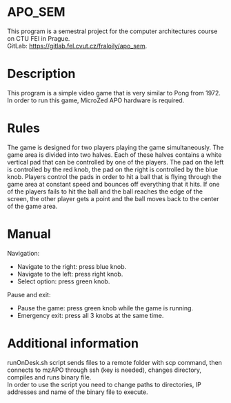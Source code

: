 # APO_SEM

This program is a semestral project for the computer architectures course on CTU FEI in Prague.\
GitLab: https://gitlab.fel.cvut.cz/fraloily/apo_sem.

Description
=============
This program is a simple video game that is very similar to Pong from 1972. In order to run this game, MicroZed APO hardware is required.

Rules
=============
The game is designed for two players playing the game simultaneously. The game area is divided into two halves. Each of these halves contains a white vertical pad that can be controlled by one of the players. The pad on the left is controlled by the red knob, the pad on the right is controlled by the blue knob. Players control the pads in order to hit a ball that is flying through the game area at constant speed and bounces off everything that it hits. If one of the players fails to hit the ball and the ball reaches the edge of the screen, the other player gets a point and the ball moves back to the center of the game area.

Manual
=============
Navigation:
  * Navigate to the right: press blue knob.
  * Navigate to the left: press right knob.
  * Select option: press green knob.

Pause and exit:
  * Pause the game: press green knob while the game is running.
  * Emergency exit: press all 3 knobs at the same time.


Additional information
=============
runOnDesk.sh script sends files to a remote folder with scp command, then connects to mzAPO through ssh (key is needed), changes directory, compiles and runs binary file.\
In order to use the script you need to change paths to directories, IP addresses and name of the binary file to execute.
